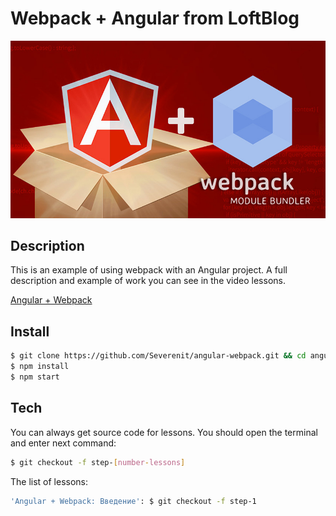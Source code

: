 # Webpack + Angular from LoftBlog
![Webpack plus AngularJS](cover.jpg)

## Description
This is an example of using webpack with an Angular project.
A full description and example of work you can see in the video lessons.

[Angular + Webpack](http://youtube.com/)

## Install
```sh
$ git clone https://github.com/Severenit/angular-webpack.git && cd angular-webpack
$ npm install
$ npm start
```

## Tech
You can always get source code for lessons.
You should open the terminal and enter next command:
```sh
$ git checkout -f step-[number-lessons]
```
The list of lessons:
```sh
'Angular + Webpack: Введение': $ git checkout -f step-1
```